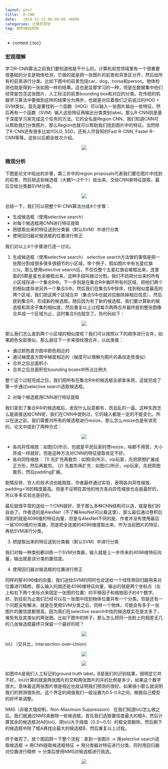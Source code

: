 ```yaml
---
layout: post
title:  R-CNN
date:   2018-12-13 00:00:00 +0800
categories: 计算机视觉
tag: 卷积神经网络
---
```


* content
{:toc}


### 宏观理解

学习R-CNN算法之前我们要知道他是干什么的。计算机视觉领域里有一个很重要很基础的分支是物体检测，它做的就是把一张图片的前景和背景区分开，然后给所有的前景进行分类。比如下图中的前景包括car，dog，horse和person。物体检测也就是得到一张如图一样的结果。这也是监督学习的一种，但是在数据集中他们经常是包含这张图片、人工标注的前景bounding box和对应的分类。在传统的机器学习算法中要做到这样的结果分为两步，也就是对应着我们之前说过的HOG + SVM类似，首先是要找到一个函数（HOG）可以输入一张图片输出一些特征，然后再有一个函数（SVM）输入这些特征再输出分类类别label。那么R-CNN则是基于深度学习来完成这个任务的方法。它的全名是Region CNN，我们知道CNN可以帮助我们分类图片，那么Region也就可以帮助我们找到图片中的特征。当然除了R-CNN还有很多比如YOLO, SSD，还有人尽皆知的Fast R-CNN, Faster R-CNN等等。这些以后都会依次介绍。

<p align="center"> 
  <img src="/imgs/rcnn/1.png">
</p>

### 微观分析
下图是论文中给出的步骤，第二步中的region proposals代表我们要在图片中找到的前景，然后把这些候选框（大概1～2千个）抠出来，交给CNN来特征提取，最后交给分类器SVM分类。

<p align="center"> 
  <img src="/imgs/rcnn/2.jpeg">
</p>

总结一下，我们可以把整个R-CNN算法分成4个步骤：

- 生成候选框（使用selective search）
- 对每个候选框用CNN进行特征提取
- 把提取出来的特征送到分类器（默认SVM）中进行分类
- 使用回归器对候选框的位置进行修正

我们对以上4个步骤进行逐一讨论。

1. 生成候选框（使用selective search）
selective search方法做的事情是把一张图分割成很多很多很细节的小区域，举个例子，假如图片中有五星红旗🇨🇳，那么使用selective search后，不仅仅整个五星红旗会被框出来，连里面的5颗星星也会被框出来。这种手段叫做过分割。我们不妨把分出来的所有小区域存进一个集合R中。下一步则是在集合R中循环所有的区域，把他们两个的相似度存进另外一个集合S中。然后我们在集合S中排序，找到相似度最高的两个区域，我们把这两个区域合并（集合S中也就对应删除掉相应信息），然后放到集合R，形成新的候选框。随后因为有了新的候选框，我们要计算新的候选框和其余子集的相似度，然后重复以上过程每次两两合并最终直到整张图像合并成一个区域为止，这时集合S也就空了。伪代码如下：

<p align="center"> 
  <img src="/imgs/rcnn/3.jpeg">
</p>


那么我们怎么直到两个小区域的相似度呢？我们可以按照以下的顺序进行合并，如果颜色全部类似，那么就往下一步来按纹理合并，以此类推：

- 通过颜色直方图中颜色相近的
- 通过梯度直方图中梯度相近的（梯度可以理解为图片的条纹走势类似）
- 合并之后总面积小
- 合并之后总面积在bounding boxes中所占比例大

整个这个过程完成之后，我们把所有在集合R中的候选框全部拿来用，这就完成了第一步通过selective search选取候选框。

2. 对每个候选框用CNN进行特征提取

我们拿到了集合R中的候选框后，发现什么玩意都有，而且乱的一逼。这种东西怎么能直接送给CNN呢，我们在CNN中提到过，它的输入都是一定的不能变化。所以在送之前，我们需要对所有的候选框进行resize，那么怎么resize也是有讲究的，论文中提到了两种方式：

<p align="center"> 
  <img src="/imgs/rcnn/4.png">
</p>


- 各向异性缩放：如图(D)所示，也就是平民玩家的愣resize，啥都不用管，大小弄成一样就好。但是这种方法对CNN的特征提取肯定不好。
- 各向同性缩放：
(1) 先扩充再裁剪：如图(B)所示，vip玩家，先把原图扩展成正方形，然后再裁剪。
(2) 先裁剪再扩充：如图(C)所示，vip玩家，先把原图裁剪，然后padding扩展。

剧情反转，穷人的技术流也能取胜，作者最终通过实验，表明各向异性缩放、padding=16的精度最高。但是不证明在其他的地方各向异性缩放也会是最好的，所以多多实验总是好的。

最后就很平常的送给一个CNN就好，至于那么多种CNN结构可以选，就是我们的自由了。作者选的是AlexNet（不了解AlexNet可以看这里），那么最后通过卷积后得到的就是4096维的特征向量，但是与AlexNet不同的是，作者并没有使用最后一层1000维的分类器，而是把全连接的4096维提取出来，作为当前图片的特征，再给SVM进行分类。

 

3. 把提取出来的特征送到分类器（默认SVM）中进行分类

我们对每一种类别都训练一个SVM分类器，输入就是上一步传来的4096维特征向量，输出就是该分类的置信度。

 

4. 使用回归器对候选框的位置进行修正

同样的那4096维的向量，我们送给SVM的同时也会送给一个线性脊回归器用来对位置进行精修。那么输入的就还是4096维特征向量，输出的就是两个坐标点（左上和右下两个坐标点来固定一张图的位置）的平移因子和缩放因子的4个数字。
好。到目前为止我们已经可以在一张图中找到物体位置并有一个分类。但是还有一个问题没有解决，就是在使用SVM分类之后，同样一个物体，可能会有多于一张图片的置信度都很高，因为我们在selective search中找的候选框实在是太多了，难免有及其类似的两张图。比如下图中的样子。那么怎么把同一张脸上的相差无几的几张候选框最终只保留一个最好的呢？

 <p align="center"> 
  <img src="/imgs/rcnn/5.png">
</p>


IoU （交并比，Intersection-over-Union）
                   
 <p align="center"> 
  <img src="/imgs/rcnn/6.png">
</p>

 <p align="center"> 
  <img src="/imgs/rcnn/7.png">
</p>


如图中A是我们人工标记的ground truth label，B是我们的识别结果，很明显它并不好。IoU计算的就是两张图片的交和两张图片的并的比例是多少，如果这个数字很大，意味着这两张图片很是相近也就证明我们预测的很好。如果很小那么就说明我们的预测很失败。这个界定的阈值我们一般设置为0.5-0.8之间，根据自己模型的好坏来调整。

NMS（非极大值抑制，Non-Maximum Suppression）
在我们知道IoU怎么做之后，我们就通过NMS来删除一些候选框。首先我们选取置信度最大的框A，然后计算其余的候选框对A的IoU，把IoU大于阈值（0.3～0.5）的框全部删除。然后剩下的候选框中除了框A再找出最大的候选框B，然后重复以上过程。

终于做完了。放个图回顾一下整个流程：拿到一张图片 -> 用selective search选取候选框 -> 用CNN提取候选框特征 -> 用分类器对特征进行分类，同时用回归器对位置进行精修 -> 分类后使用NMS对候选框进行挑选。

 <p align="center"> 
  <img src="/imgs/rcnn/8.png">
</p>
